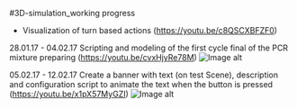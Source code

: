 #3D-simulation_working progress

* Visualization of turn based actions (https://youtu.be/c8QSCXBFZF0)

28.01.17 - 04.02.17 Scripting and modeling of the first cycle final of the  PCR mixture preparing (https://youtu.be/cvxHjyRe78M)
![Image alt](https://github.com/Nikolay-Odessa/3D-simulation/raw/master/Resource_photo/04.02.17.png)

05.02.17 - 12.02.17 Create a banner with text (on test Scene), description and configuration script to animate the text when the button is pressed (https://youtu.be/x1pX57MyGZI)
![Image alt](https://github.com/Nikolay-Odessa/3D-simulation/raw/master/Resource_photo/12.02.17.png)
